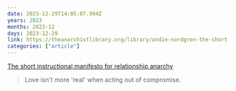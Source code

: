 ```yaml
---
date: 2023-12-29T14:05:07.994Z
years: 2023
months: 2023-12
days: 2023-12-29
link: https://theanarchistlibrary.org/library/andie-nordgren-the-short-instructional-manifesto-for-relationship-anarchy
categories: ["article"]
---
```

[The short instructional manifesto for relationship anarchy](https://theanarchistlibrary.org/library/andie-nordgren-the-short-instructional-manifesto-for-relationship-anarchy)

> Love isn't more 'real' when acting out of compromise.
